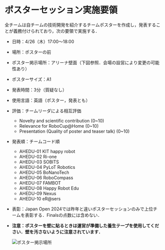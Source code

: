 # ポスターセッション実施要領

全チームは自チームの技術開発を紹介するチームポスターを作成し，発表することが義務付けられており，次の要領で実施する．

- 日時：4/26（木）17:00～18:00 
- 場所：ポスターの前
- ポスター掲示場所：アリーナ壁面（下図参照．会場の設営により変更の可能性あり）
- ポスターサイズ：A1
- 発表時間：3分（質疑なし）
- 使用言語：英語（ポスター，発表とも）
- 評価：チームリーダによる相互評価
  - Novelty and scientific contribution (0~10)
  - Relevance for RoboCup@Home (0~10)
  - Presentation (Quality of poster and teaser talk) (0~10)
- 発表順：チームコード順
  - AHEDU-01	KIT happy robot
  - AHEDU-02	Ri-one
  - AHEDU-03	SOBITS
  - AHEDU-04	PyLoT Robotics
  - AHEDU-05	BoNanoTech
  - AHEDU-06	RoboCompass
  - AHEDU-07	FAMBOT
  - AHEDU-08	Happy Robot Edu
  - AHEDU-09	Nexus
  - AHEDU-10	eR@sers
- 表彰：Japan Open 2024では昨年と違いポスターセッションのみで上位チームを表彰する．Finalsの点数には含めない．
- **注意：ポスターを壁に貼るときは運営が準備した養生テープを使用してください．壁を汚さないように注意されています．**

  ![ポスター掲示場所](https://github.com/RoboCupAtHomeJP/AtHome2024/assets/6745835/c5d90922-430c-4e86-9c38-45ee6a628ddf)
